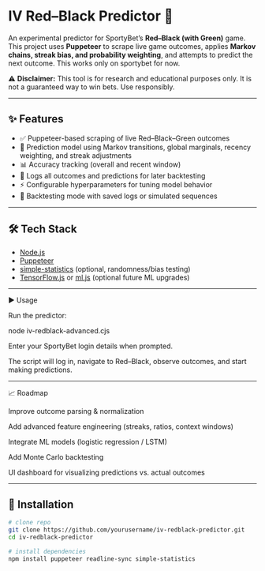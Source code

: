 # IV Red–Black Predictor 🎲

An experimental predictor for SportyBet’s **Red–Black (with Green)** game.  
This project uses **Puppeteer** to scrape live game outcomes, applies **Markov chains, streak bias, and probability weighting**, and attempts to predict the next outcome. This works only on sportybet for now.  

⚠️ **Disclaimer:** This tool is for research and educational purposes only. It is not a guaranteed way to win bets. Use responsibly.  

---

## ✨ Features
- ✅ Puppeteer-based scraping of live Red–Black–Green outcomes  
- 🔮 Prediction model using Markov transitions, global marginals, recency weighting, and streak adjustments  
- 📊 Accuracy tracking (overall and recent window)  
- 📝 Logs all outcomes and predictions for later backtesting  
- ⚡ Configurable hyperparameters for tuning model behavior  
- 🧪 Backtesting mode with saved logs or simulated sequences  

---

## 🛠 Tech Stack
- [Node.js](https://nodejs.org/)  
- [Puppeteer](https://pptr.dev/)  
- [simple-statistics](https://simplestatistics.org/) (optional, randomness/bias testing)  
- [TensorFlow.js](https://www.tensorflow.org/js) or [ml.js](https://github.com/mljs) (optional future ML upgrades)  

---

▶️ Usage

Run the predictor:

node iv-redblack-advanced.cjs


Enter your SportyBet login details when prompted.

The script will log in, navigate to Red–Black, observe outcomes, and start making predictions.

---

📈 Roadmap

 Improve outcome parsing & normalization

 Add advanced feature engineering (streaks, ratios, context windows)

 Integrate ML models (logistic regression / LSTM)

 Add Monte Carlo backtesting

 UI dashboard for visualizing predictions vs. actual outcomes

 ---
 
## 🚀 Installation
```bash
# clone repo
git clone https://github.com/yourusername/iv-redblack-predictor.git
cd iv-redblack-predictor

# install dependencies
npm install puppeteer readline-sync simple-statistics

